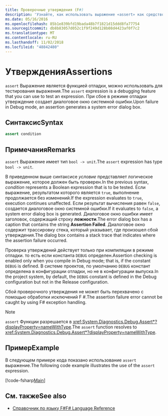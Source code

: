 ```yaml
---
title: Проверочные утверждения (F#)
description: 'Узнайте, как использовать выражение «assert» как средство отладки для тестирования выражений в языке F #.'
ms.date: 05/16/2016
ms.openlocfilehash: 85b1e839bfd19bada48b7f1821d15ddd8fa77754
ms.sourcegitcommit: db8b83057d052c1f9f249d128b08d4423af0f7c2
ms.translationtype: MT
ms.contentlocale: ru-RU
ms.lasthandoff: 11/02/2018
ms.locfileid: "48842480"
---
```

# <a name="assertions"></a><span data-ttu-id="2cd5e-103">Утверждения</span><span class="sxs-lookup"><span data-stu-id="2cd5e-103">Assertions</span></span>

<span data-ttu-id="2cd5e-104">`assert` Выражение является функцией отладки, можно использовать для тестирования выражения.</span><span class="sxs-lookup"><span data-stu-id="2cd5e-104">The `assert` expression is a debugging feature that you can use to test an expression.</span></span> <span data-ttu-id="2cd5e-105">При сбое в режиме отладки утверждение создает диалоговое окно системной ошибки.</span><span class="sxs-lookup"><span data-stu-id="2cd5e-105">Upon failure in Debug mode, an assertion generates a system error dialog box.</span></span>

## <a name="syntax"></a><span data-ttu-id="2cd5e-106">Синтаксис</span><span class="sxs-lookup"><span data-stu-id="2cd5e-106">Syntax</span></span>

```fsharp
assert condition
```

## <a name="remarks"></a><span data-ttu-id="2cd5e-107">Примечания</span><span class="sxs-lookup"><span data-stu-id="2cd5e-107">Remarks</span></span>

<span data-ttu-id="2cd5e-108">`assert` Выражение имеет тип `bool -> unit`.</span><span class="sxs-lookup"><span data-stu-id="2cd5e-108">The `assert` expression has type `bool -> unit`.</span></span>

<span data-ttu-id="2cd5e-109">В приведенном выше синтаксисе *условие* представляет логическое выражение, которое должен быть проверен.</span><span class="sxs-lookup"><span data-stu-id="2cd5e-109">In the previous syntax, *condition* represents a Boolean expression that is to be tested.</span></span> <span data-ttu-id="2cd5e-110">Если выражение, результатом которого является `true`, выполнение продолжается без изменений.</span><span class="sxs-lookup"><span data-stu-id="2cd5e-110">If the expression evaluates to `true`, execution continues unaffected.</span></span> <span data-ttu-id="2cd5e-111">Если результат вычисления равен `false`, создается диалоговое окно системной ошибки.</span><span class="sxs-lookup"><span data-stu-id="2cd5e-111">If it evaluates to `false`, a system error dialog box is generated.</span></span> <span data-ttu-id="2cd5e-112">Диалоговое окно ошибки имеет заголовок, содержащий строку **ложности**.</span><span class="sxs-lookup"><span data-stu-id="2cd5e-112">The error dialog box has a caption that contains the string **Assertion Failed**.</span></span> <span data-ttu-id="2cd5e-113">Диалоговое окно содержит трассировку стека, который указывает, где произошел сбой утверждения.</span><span class="sxs-lookup"><span data-stu-id="2cd5e-113">The dialog box contains a stack trace that indicates where the assertion failure occurred.</span></span>

<span data-ttu-id="2cd5e-114">Проверка утверждений действует только при компиляции в режиме отладки. то есть если константа `DEBUG` определен.</span><span class="sxs-lookup"><span data-stu-id="2cd5e-114">Assertion checking is enabled only when you compile in Debug mode; that is, if the constant `DEBUG` is defined.</span></span> <span data-ttu-id="2cd5e-115">В системе проектов, по умолчанию `DEBUG` констант определена в конфигурации отладки, но не в конфигурации выпуска.</span><span class="sxs-lookup"><span data-stu-id="2cd5e-115">In the project system, by default, the `DEBUG` constant is defined in the Debug configuration but not in the Release configuration.</span></span>

<span data-ttu-id="2cd5e-116">Сбой проверочного утверждения не может быть перехвачено с помощью обработки исключений F #.</span><span class="sxs-lookup"><span data-stu-id="2cd5e-116">The assertion failure error cannot be caught by using F# exception handling.</span></span>

>[!NOTE]
<span data-ttu-id="2cd5e-117">`assert` Функции разрешается в <xref:System.Diagnostics.Debug.Assert*?displayProperty=nameWithType>.</span><span class="sxs-lookup"><span data-stu-id="2cd5e-117">The `assert` function resolves to <xref:System.Diagnostics.Debug.Assert*?displayProperty=nameWithType>.</span></span>

## <a name="example"></a><span data-ttu-id="2cd5e-118">Пример</span><span class="sxs-lookup"><span data-stu-id="2cd5e-118">Example</span></span>

<span data-ttu-id="2cd5e-119">В следующем примере кода показано использование `assert` выражение.</span><span class="sxs-lookup"><span data-stu-id="2cd5e-119">The following code example illustrates the use of the `assert` expression.</span></span>

[!code-fsharp[Main](../../../samples/snippets/fsharp/lang-ref-2/snippet5401.fs)]

## <a name="see-also"></a><span data-ttu-id="2cd5e-120">См. также</span><span class="sxs-lookup"><span data-stu-id="2cd5e-120">See also</span></span>

- [<span data-ttu-id="2cd5e-121">Справочник по языку F#</span><span class="sxs-lookup"><span data-stu-id="2cd5e-121">F# Language Reference</span></span>](index.md)
